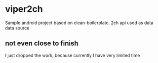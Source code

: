 # viper2ch
Sample android project based on clean-boilerplate. 2ch api used as data data source
## not even close to finish
I just dropped the work, because currently I have very limited time
